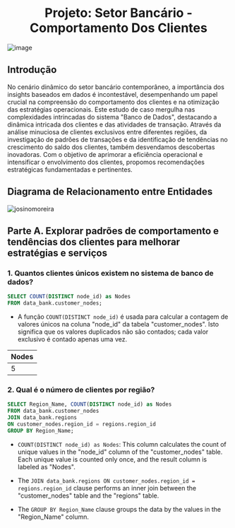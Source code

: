 <div align="center">
  <h1>Projeto: Setor Bancário - Comportamento Dos Clientes </h1>
</div>

![image](https://github.com/JosinoCarvalho/ProjetoDataBank/assets/111013250/b4fb6231-f809-4091-8ffc-0fc3851fcab4)


## Introdução

No cenário dinâmico do setor bancário contemporâneo, a importância dos insights baseados em dados é incontestável, desempenhando um papel crucial na compreensão do comportamento dos clientes e na otimização das estratégias operacionais. Este estudo de caso mergulha nas complexidades intrincadas do sistema "Banco de Dados", destacando a dinâmica intricada dos clientes e das atividades de transação. Através da análise minuciosa de clientes exclusivos entre diferentes regiões, da investigação de padrões de transações e da identificação de tendências no crescimento do saldo dos clientes, também desvendamos descobertas inovadoras. Com o objetivo de aprimorar a eficiência operacional e intensificar o envolvimento dos clientes, propomos recomendações estratégicas fundamentadas e pertinentes.

## Diagrama de Relacionamento entre Entidades
![josinomoreira](https://github.com/JosinoCarvalho/ProjetoDataBank/assets/111013250/25ac285b-0359-4106-bc51-5d5ebc93161f)

## Parte A. Explorar padrões de comportamento e tendências dos clientes para melhorar estratégias e serviços

### 1. Quantos clientes únicos existem no sistema de banco de dados?
```sql
SELECT COUNT(DISTINCT node_id) as Nodes
FROM data_bank.customer_nodes;
```

- A função `COUNT(DISTINCT node_id)` é usada para calcular a contagem de valores únicos na coluna "node_id" da tabela "customer_nodes". Isto significa que os valores duplicados não são contados; cada valor exclusivo é contado apenas uma vez.

| Nodes |
|-------|
|   5   |

### 2. Qual é o número de clientes por região?
```sql
SELECT Region_Name, COUNT(DISTINCT node_id) as Nodes
FROM data_bank.customer_nodes
JOIN data_bank.regions
ON customer_nodes.region_id = regions.region_id
GROUP BY Region_Name;
```

- `COUNT(DISTINCT node_id) as Nodes`: This column calculates the count of unique values in the "node_id" column of the "customer_nodes" table. Each unique value is counted only once, and the result column is labeled as "Nodes".

- The `JOIN data_bank.regions ON customer_nodes.region_id = regions.region_id` clause performs an inner join between the "customer_nodes" table and the "regions" table.
- The `GROUP BY Region_Name` clause groups the data by the values in the "Region_Name" column.






